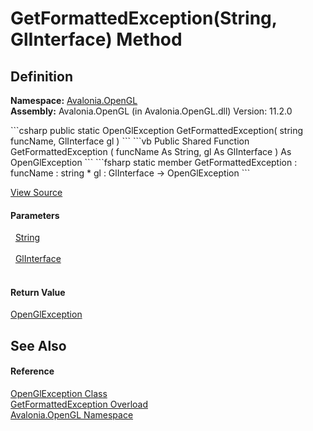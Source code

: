 # GetFormattedException(String, GlInterface) Method




## Definition
**Namespace:** <a href="N_Avalonia_OpenGL">Avalonia.OpenGL</a>  
**Assembly:** Avalonia.OpenGL (in Avalonia.OpenGL.dll) Version: 11.2.0

<Tabs groupId="api-code-preview">
<TabItem value="csharp" label="C#">
```csharp
public static OpenGlException GetFormattedException(
	string funcName,
	GlInterface gl
)
```
</TabItem>
<TabItem value="vb" label="VB">
```vb
Public Shared Function GetFormattedException ( 
	funcName As String,
	gl As GlInterface
) As OpenGlException
```
</TabItem>
<TabItem value="fsharp" label="F#">
```fsharp
static member GetFormattedException : 
        funcName : string * 
        gl : GlInterface -> OpenGlException 
```
</TabItem>
</Tabs>



<a href="https://github.com/AvaloniaUI/Avalonia/tree/master/src/Avalonia.OpenGL/OpenGlException.cs#L25" title="View the source code">View Source</a>



#### Parameters
<dl><dt>  <a href="https://learn.microsoft.com/dotnet/api/system.string" target="_blank" rel="noopener noreferrer">String</a></dt><dd> </dd><dt>  <a href="T_Avalonia_OpenGL_GlInterface">GlInterface</a></dt><dd> </dd></dl>

#### Return Value
<a href="T_Avalonia_OpenGL_OpenGlException">OpenGlException</a>

## See Also


#### Reference
<a href="T_Avalonia_OpenGL_OpenGlException">OpenGlException Class</a>  
<a href="Overload_Avalonia_OpenGL_OpenGlException_GetFormattedException">GetFormattedException Overload</a>  
<a href="N_Avalonia_OpenGL">Avalonia.OpenGL Namespace</a>  
